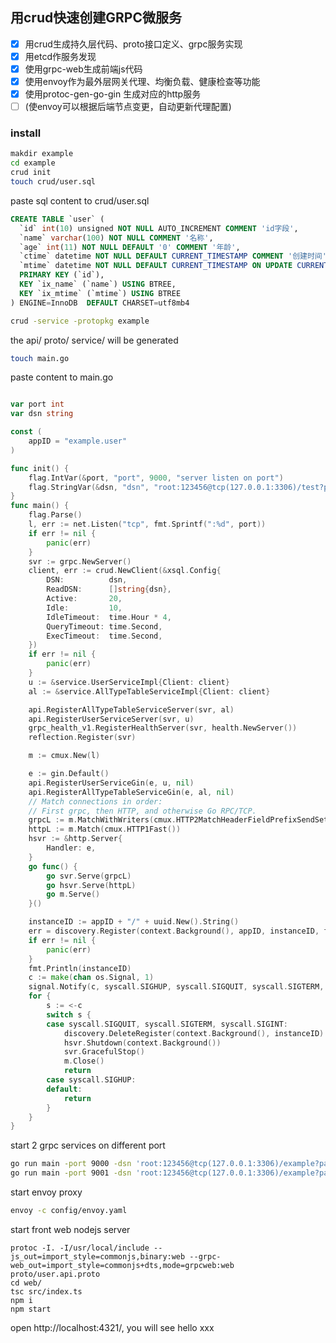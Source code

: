 ## 用crud快速创建GRPC微服务

- [x] 用crud生成持久层代码、proto接口定义、grpc服务实现
- [x] 用etcd作服务发现
- [x] 使用grpc-web生成前端js代码
- [x] 使用envoy作为最外层网关代理、均衡负载、健康检查等功能
- [x] 使用protoc-gen-go-gin 生成对应的http服务
- [ ] (使envoy可以根据后端节点变更，自动更新代理配置)

### install
```bash 
makdir example
cd example
crud init 
touch crud/user.sql
```

paste sql content to crud/user.sql

```sql
CREATE TABLE `user` (
  `id` int(10) unsigned NOT NULL AUTO_INCREMENT COMMENT 'id字段',
  `name` varchar(100) NOT NULL COMMENT '名称',
  `age` int(11) NOT NULL DEFAULT '0' COMMENT '年龄',
  `ctime` datetime NOT NULL DEFAULT CURRENT_TIMESTAMP COMMENT '创建时间',
  `mtime` datetime NOT NULL DEFAULT CURRENT_TIMESTAMP ON UPDATE CURRENT_TIMESTAMP COMMENT '更新时间',
  PRIMARY KEY (`id`),
  KEY `ix_name` (`name`) USING BTREE,
  KEY `ix_mtime` (`mtime`) USING BTREE
) ENGINE=InnoDB  DEFAULT CHARSET=utf8mb4
```

```bash
crud -service -protopkg example
```

the api/ proto/ service/ will be generated

```bash
touch main.go
```

paste content to main.go

```go

var port int
var dsn string

const (
	appID = "example.user"
)

func init() {
	flag.IntVar(&port, "port", 9000, "server listen on port")
	flag.StringVar(&dsn, "dsn", "root:123456@tcp(127.0.0.1:3306)/test?parseTime=true", "mysql dsn example(root:123456@tcp(127.0.0.1:3306)/example?parseTime=true)")
}
func main() {
	flag.Parse()
	l, err := net.Listen("tcp", fmt.Sprintf(":%d", port))
	if err != nil {
		panic(err)
	}
	svr := grpc.NewServer()
	client, err := crud.NewClient(&xsql.Config{
		DSN:          dsn,
		ReadDSN:      []string{dsn},
		Active:       20,
		Idle:         10,
		IdleTimeout:  time.Hour * 4,
		QueryTimeout: time.Second,
		ExecTimeout:  time.Second,
	})
	if err != nil {
		panic(err)
	}
	u := &service.UserServiceImpl{Client: client}
	al := &service.AllTypeTableServiceImpl{Client: client}

	api.RegisterAllTypeTableServiceServer(svr, al)
	api.RegisterUserServiceServer(svr, u)
	grpc_health_v1.RegisterHealthServer(svr, health.NewServer())
	reflection.Register(svr)

	m := cmux.New(l)

	e := gin.Default()
	api.RegisterUserServiceGin(e, u, nil)
	api.RegisterAllTypeTableServiceGin(e, al, nil)
	// Match connections in order:
	// First grpc, then HTTP, and otherwise Go RPC/TCP.
	grpcL := m.MatchWithWriters(cmux.HTTP2MatchHeaderFieldPrefixSendSettings("content-type", "application/grpc"))
	httpL := m.Match(cmux.HTTP1Fast())
	hsvr := &http.Server{
		Handler: e,
	}
	go func() {
		go svr.Serve(grpcL)
		go hsvr.Serve(httpL)
		go m.Serve()
	}()

	instanceID := appID + "/" + uuid.New().String()
	err = discovery.Register(context.Background(), appID, instanceID, fmt.Sprintf("0.0.0.0:%d", port))
	if err != nil {
		panic(err)
	}
	fmt.Println(instanceID)
	c := make(chan os.Signal, 1)
	signal.Notify(c, syscall.SIGHUP, syscall.SIGQUIT, syscall.SIGTERM, syscall.SIGINT)
	for {
		s := <-c
		switch s {
		case syscall.SIGQUIT, syscall.SIGTERM, syscall.SIGINT:
			discovery.DeleteRegister(context.Background(), instanceID)
			hsvr.Shutdown(context.Background())
			svr.GracefulStop()
			m.Close()
			return
		case syscall.SIGHUP:
		default:
			return
		}
	}
}


```

start 2 grpc services on different port  

```bash
go run main -port 9000 -dsn 'root:123456@tcp(127.0.0.1:3306)/example?parseTime=true'
go run main -port 9001 -dsn 'root:123456@tcp(127.0.0.1:3306)/example?parseTime=true'
```

start envoy proxy 

```bash
envoy -c config/envoy.yaml
```


start front web nodejs server 

```
protoc -I. -I/usr/local/include --js_out=import_style=commonjs,binary:web --grpc-web_out=import_style=commonjs+dts,mode=grpcweb:web proto/user.api.proto
cd web/
tsc src/index.ts
npm i 
npm start
```



open http://localhost:4321/, you will see hello xxx




